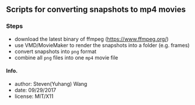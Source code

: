 ## Scripts for converting snapshots to mp4 movies
### Steps
* download the latest binary of ffmpeg (https://www.ffmpeg.org/)
* use VMD/MovieMaker to render the snapshots into a folder (e.g. frames)
* convert snapshots into `png` format
* combine all `png` files into one `mp4` movie file

#### Info.
* author: Steven(Yuhang) Wang
* date: 09/29/2017
* license: MIT/X11
